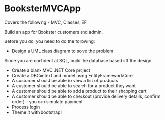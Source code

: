 # BooksterMVCApp

Covers the following - MVC, Classes, EF
    
Build an app for Bookster customers and admin.

Before you do, you need to do the following:
* Design a UML class diagram to solve the problem
	
Since you are confident at SQL, build the database based off the design
	
* Create a blank MVC .NET Core project
* Create a DBContext and model using EntityFrameworkCore
* A customer should be able to view a list of products
* A customer should be able to search for a product they want
* A customer should be able to add a product to their shopping cart
* A customer should be able to checkout (provide delivery details, confirm order) - you can simulate payment
* Process login
* Theme it with bootstrap!
